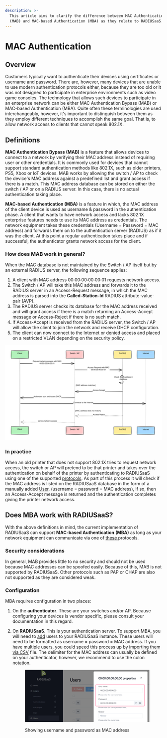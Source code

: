 ```yaml
---
description: >-
  This article aims to clarify the difference between MAC Authentication Bypass
  (MAB) and MAC-based Authentication (MBA) as they relate to RADIUSaaS.
---
```


# MAC Authentication

## Overview

Customers typically want to authenticate their devices using certificates or username and password. There are, however, many devices that are unable to use modern authentication protocols either, because they are too old or it was not designed to participate in enterprise environments such as video game consoles. The technology that allows such devices to participate in an enterprise network can be either MAC Authentication Bypass (MAB) or MAC-based Authentication (MBA). Quite often these terminologies are used interchangeably, however, it's important to distinguish between them as they employ different techniques to accomplish the same goal. That is, to allow network access to clients that cannot speak 802.1X.

## Definitions

**MAC Authentication Bypass (MAB)** is a feature that allows devices to connect to a network by verifying their MAC address instead of requiring user or other credentials. It is commonly used for devices that cannot support standard authentication methods like 802.1X, such as older printers, PS5, Xbox or IoT devices. MAB works by allowing the switch / AP to check the device's MAC address against a predefined list and grant access if there is a match. This MAC address database can be stored on either the switch / AP or on a RADIUS server. In this case, there is no actual authentication taking place.&#x20;

**MAC-based Authentication (MBA)** is a feature in which, the MAC address of the client device is used as username & password in the authentication phase. A client that wants to have network access and  lacks 802.1X enterprise features needs to use its MAC address as credentials. The network equipment takes these credentials (Username = Password = MAC address) and forwards them on to the authentication server (RADIUS) as if it was the client. At this point a regular authentication takes place and if successful, the authenticator grants network access for the client.&#x20;

### How does MAB work in general?

When the MAC database is not maintained by the Switch / AP itself but by an external RADIUS server, the following sequence applies:

1. A client with MAC address 00:00:00:00:00:01 requests network access.
2. The Switch / AP will take this MAC address and forwards it to the RADIUS server in an Access-Request message, in which the MAC address is parsed into the **Called-Station-Id** RADIUS attribute-value-pair (AVP).
3. The RADIUS server checks its database for the MAC address received and will grant access if there is a match returning an Access-Accept message or Access-Reject if there is no such match.&#x20;
4. If Access-Accept is received from the RADIUS server, the Switch / AP will allow the client to join the network and receive DHCP configuration.&#x20;
5. The client can now connect to the Internet or denied access and placed on a restricted VLAN depending on the security policy.&#x20;

<img src="../../.gitbook/assets/file.excalidraw (3).svg" alt="" class="gitbook-drawing">

### In practice

When an old printer that does not support 802.1X tries to request network access, the switch or AP will pretend to be that printer and takes over the authentication on behalf of the printer by authenticating to RADIUSaaS using one of the supported [protocols](https://docs.radiusaas.com/admin-portal/users#protocols). As part of this process it will check if the MAC address is listed on the RADIUSaaS database in the form of a manually added [User](../../admin-portal/users.md). (username = password = MAC address), If so, then an Access-Accept message is returned and the authentication completes giving the printer network access.

## Does MBA work with RADIUSaaS?

With the above definitions in mind, the current implementation of RADIUSaaS can support **MAC-based Authentication** **(MBA)** as long as your network equipment can communicate via one of [these ](https://docs.radiusaas.com/admin-portal/users#protocols)protocols.&#x20;

### Security considerations

In general, MAB provides little to no security and should not be used because MAC addresses can be spoofed easily. Because of this, MAB is not supported by RADIUSaaS. Other protocols such as PAP or CHAP are also not supported as they are considered weak.

### Configuration

MBA requires configuration in two places:&#x20;

1. On the **authenticator**. These are your switches and/or AP. Because configuring your devices is vendor specific, please consult your documentation in this regard.
2.  On **RADIUSaaS**. This is your authentication server. To support MBA, you will need to [add](../../admin-portal/users.md#add) users to your RADIUSaaS instance. These users will need to be formatted as username = password = MAC address. If you have multiple users, you could speed this process up by [importing them via CSV](../../admin-portal/users.md#csv-import) file. The delimiter for the MAC address can usually be defined on your authenticator, however, we recommend to use the colon notation.&#x20;

    <figure><img src="../../../.gitbook/assets/image (465).png" alt=""><figcaption><p>Showing username and password as MAC address</p></figcaption></figure>

